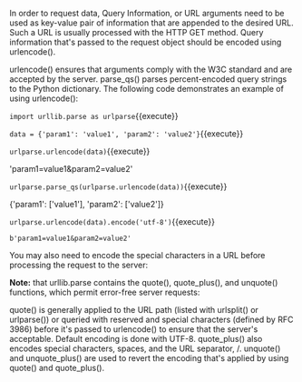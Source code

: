 In order to request data, Query Information, or URL arguments need to be used as key-value pair of information that are appended to the desired URL. Such a URL is usually processed with the HTTP GET method. Query information that's passed to the request object should be encoded using urlencode(). 

urlencode() ensures that arguments comply with the W3C standard and are accepted by the server. parse_qs() parses percent-encoded query strings to the Python dictionary. The following code demonstrates an example of using urlencode():


`import urllib.parse as urlparse`{{execute}}

`data = {'param1': 'value1', 'param2': 'value2'}`{{execute}}

`urlparse.urlencode(data)`{{execute}}

 'param1=value1&param2=value2'

`urlparse.parse_qs(urlparse.urlencode(data))`{{execute}}

 {'param1': ['value1'], 'param2': ['value2']}

`urlparse.urlencode(data).encode('utf-8')`{{execute}}

    b'param1=value1&param2=value2'
You may also need to encode the special characters in a URL before processing the request to the server:

**Note:**  that urllib.parse contains the quote(), quote_plus(), and unquote() functions, which permit error-free server requests:

quote() is generally applied to the URL path (listed with urlsplit() or urlparse()) or queried with reserved and special characters (defined by RFC 3986) before it's passed to urlencode() to ensure that the server's acceptable. Default encoding is done with UTF-8. 
quote_plus() also encodes special characters, spaces, and the URL separator, /. 
unquote() and unquote_plus() are used to revert the encoding that's applied by using quote() and quote_plus().
 